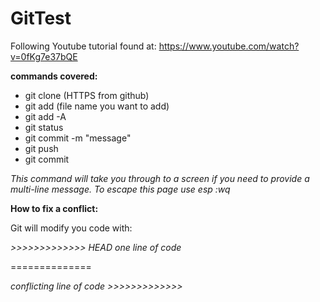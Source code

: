# GitTest
Following Youtube tutorial found at: https://www.youtube.com/watch?v=0fKg7e37bQE

**commands covered:**
- git clone (HTTPS from github)
- git add (file name you want to add)
- git add -A
- git status 
- git commit -m "message"
- git push 
- git commit 

*This command will take you through to a screen if you need to provide 
a multi-line message. To escape this page use esp :wq*


**How to fix a conflict:**

Git will modify you code with:

*>>>>>>>>>>>>>*
*HEAD* 
*one line of code*

==============

*conflicting line of code*
*>>>>>>>>>>>>>*
